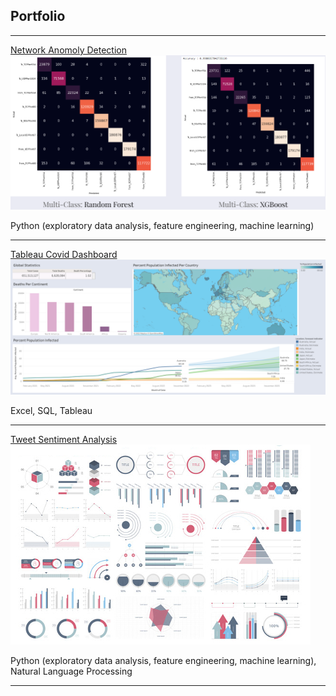 ## Portfolio

---

[Network Anomoly Detection](/network_anomaly_detection.md)
<img src="images/anomaly_detection_cover_photo.png?raw=true"/>

Python (exploratory data analysis, feature engineering, machine learning)

---

[Tableau Covid Dashboard](/covid_dashboard_tableau.md) 
<img src="images/covid_dashboard_image.png?raw=true"/>

Excel, SQL, Tableau 

---
[Tweet Sentiment Analysis](http://example.com/)
<img src="images/dummy_thumbnail.jpg?raw=true"/>

Python (exploratory data analysis, feature engineering, machine learning), Natural Language Processing

---


